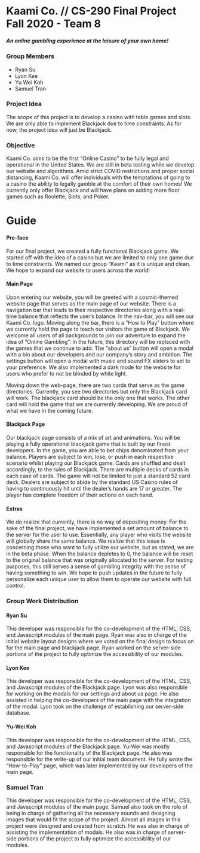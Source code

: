 # Kaami Co. // CS-290 Final Project Fall 2020 - Team 8

##### An online gambling experience at the leisure of your own home!

### Group Members

- Ryan Su
- Lyon Kee
- Yu Wei Koh
- Samuel Tran

### Project Idea

The scope of this project is to develop a casino with table games and slots. We are only able to
implement Blackjack due to time constraints. As for now, the project idea will just be Blackjack.

### Objective

Kaami Co. aims to be the first “Online Casino” to be fully legal and operational in the United
States. We are still in beta testing while we develop our website and algorithms. Amid strict
COVID restrictions and proper social distancing, Kaami Co. will offer individuals with the
temptations of going to a casino the ability to legally gamble at the comfort of their own homes!
We currently only offer Blackjack and will have plans on adding more floor games such as
Roulette, Slots, and Poker.

# Guide

#### Pre-face

For our final project, we created a fully functional Blackjack game. We started off with the idea of
a casino but we are limited to only one game due to time constraints. We named our group
“Kaami” as it is unique and clean. We hope to expand our website to users across the world!

#### Main Page

Upon entering our website, you will be greeted with a cosmic-themed website page that serves as
the main page of our website. There is a navigation bar that leads to their respective directories
along with a real-time balance that reflects the user’s balance. In the nav-bar, you will see our
Kaami Co. logo. Moving along the bar, there is a “How to Play” button where we currently hold the
page to teach our visitors the game of Blackjack. We welcome all users of all backgrounds to join
our adventure to expand the idea of “Online Gambling”. In the future, this directory will be replaced
with the games that we continue to add. The “about us” button will open a modal with a bio about
our developers and our company’s story and ambition. The settings button will open a modal with
music and sound FX sliders to set to your preference. We also implemented a dark mode for the
website for users who prefer to not be blinded by white light.


Moving down the web-page, there are two cards that serve as the game directories. Currently, you
see two directories but only the Blackjack card will work. The blackjack card should be the only
one that works. The other card will hold the game that we are currently developing. We are proud
of what we have in the coming future.

#### Blackjack Page

Our blackjack page consists of a mix of art and animations. You will be playing a fully operational
blackjack game that is built by our finest developers. In the game, you are able to bet chips
denominated from your balance. Players are subject to win, lose, or push in each respective
scenario whilst playing our Blackjack game. Cards are shuffled and dealt accordingly, to the rules
of Blackjack. There are multiple decks of cards in each case of cards. The game will not be limited
to just a standard 52 card deck. Dealers are subject to abide by the standard US Casino rules of
having to continuously hit until the dealer’s hands are 17 or greater. The player has complete
freedom of their actions on each hand.

#### Extras

We do realize that currently, there is no way of depositing money. For the sake of the final project,
we have implemented a set amount of balance to the server for the user to use. Essentially, any
player who visits the website will globally share the same balance. We realize that this issue is
concerning those who want to fully utilize our website, but as stated, we are in the beta phase.
When the balance depletes to 0, the balance will be reset to the original balance that was
originally allocated to the server. For testing purposes, this still serves a sense of gambling
integrity with the sense of having something to win. We hope to push updates in the future to fully
personalize each unique user to allow them to operate our website with full control.


### Group Work Distribution

#### Ryan Su

This developer was responsible for the co-development of the HTML, CSS, and Javascript
modules of the main page. Ryan was also in charge of the initial website layout designs where we
voted on the final design to focus on for the main page and blackjack page. Ryan worked on the
server-side portions of the project to fully optimize the accessibility of our modules.

#### Lyon Kee

This developer was responsible for the co-development of the HTML, CSS, and Javascript
modules of the Blackjack page. Lyon was also responsible for working on the modals for our
settings and about us page. He also assisted in helping the co-developers of the main page with
the integration of the modal. Lyon took on the challenge of establishing our server-side database.

#### Yu-Wei Koh

This developer was responsible for the co-development of the HTML, CSS, and Javascript
modules of the Blackjack page. Yu-Wei was mostly responsible for the functionality of the
Blackjack page. He also was responsible for the write-up of our initial team document. He fully
wrote the “How-to-Play” page, which was later implemented by our developers of the main page.

### Samuel Tran

This developer was responsible for the co-development of the HTML, CSS, and Javascript
modules of the main page. Samuel also took on the role of being in charge of gathering all the
necessary sounds and designing images that would fit the scope of the project. Almost all
images in this project were designed and created from scratch. He was also in charge of
assisting the implementation of modals. He also was in charge of server-side portions of the
project to fully optimize the accessibility of our modules.


